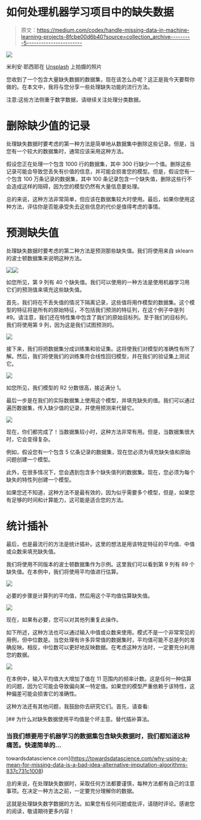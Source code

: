 # 如何处理机器学习项目中的缺失数据

> 原文：<https://medium.com/codex/handle-missing-data-in-machine-learning-projects-8fcbe00d6b40?source=collection_archive---------5----------------------->

![](img/2b64d98f0f18ef7c55db8de685642b69.png)

米利安·耶西耶在 [Unsplash](https://unsplash.com?utm_source=medium&utm_medium=referral) 上拍摄的照片

您收到了一个包含大量缺失数据的数据集，现在该怎么办呢？这正是我今天要帮你做的。在本文中，我将与您分享一些处理缺失功能的流行方法。

注意:这些方法侧重于数字数据，请继续关注处理分类数据。

# 删除缺少值的记录

处理缺失数据时要考虑的第一种方法是简单地从数据集中删除这些记录。但是，当您有一个较大的数据集时，通常应该采用这种方法。

假设您正在处理一个包含 1000 行的数据集，其中 300 行缺少一个值。删除这些记录可能会导致您丢失有价值的信息，并可能会损害您的模型。但是，假设您有一个包含 100 万条记录的数据集，其中 100 条记录包含一个缺失值，删除这些行不会造成这样的阻碍，因为您的模型仍然有大量信息要处理。

总的来说，这种方法非常简单，但应该在数据集较大时使用。最后，如果你使用这种方法，评估你是否能承受失去这些信息的代价是值得考虑的事情。

# 预测缺失值

处理缺失数据时要考虑的第二种方法是预测那些缺失值。我们将使用来自 sklearn 的波士顿数据集来说明这种方法。

![](img/16b068399e550e1dba7094a85a6c3304.png)![](img/80156f3adc2b14d26be40f3039876429.png)

如您所见，第 9 列有 40 个缺失值。我们可以使用的一种方法是使用机器学习用它们的预测值来填充这些缺失值。

首先，我们将在不丢失值的情况下隔离记录，这些值将用作模型的数据集。这个模型的特征将是所有的原始特征，不包括我们预测的特征列，在这个例子中是列#9。请注意，我们还在特性集中包含了我们的原始目标列。至于我们的目标列，我们将使用第 9 列，因为这是我们试图预测的。

![](img/ae05c5af40314d3667dbbcae28ae6349.png)

接下来，我们将把数据集分成训练集和验证集。这将使我们对模型的准确性有所了解。然后，我们将使我们的训练集符合线性回归模型，并在我们的验证集上测试它。

![](img/33aa07bde6b36657d56472d46a7c7929.png)

如您所见，我们模型的 R2 分数很高，接近满分 1。

最后一步是在我们的实际数据集上使用这个模型，并填充缺失的值。我们可以通过遍历数据集，传入缺少值的记录，并使用预测来代替它。

![](img/19b0e5b38e0f5f5fc29718bb1126e6a1.png)

现在，你们都完成了！当数据集较小时，这种方法非常有用。但是，当数据集很大时，它会变得复杂。

例如，假设您有一个包含 5 亿条记录的数据集，现在您必须为填充缺失值和原始问题创建一个模型。

此外，在很多情况下，您会遇到包含多个缺失值列的数据集。现在，您必须为每个缺失的特性列创建一个模型。

如果您还不知道，这种方法不是最有效的，因为似乎需要多个模型，但是，如果您有足够的时间和计算能力，这可能是适合您的方法。

# 统计插补

最后，也是最流行的方法是统计插补。这里的想法是用该特定特征的平均值、中值或众数来填充缺失值。

我们将使用不同版本的波士顿数据集作为示例。这里我们可以看到第 9 列有 89 个缺失值。在本例中，我们将使用平均值进行估算。

![](img/c53a3e7c15428d9b498bb5837abfcd36.png)

必要的步骤是计算列的平均值，然后用这个平均值估算缺失值。

![](img/21dd25e00a37f77f0760a7561e87900b.png)

现在，如果有必要，您可以对其他列重复此操作。

如下所述，这种方法也可以通过输入中值或众数来使用。模式不是一个非常常见的用例，但中位数是。当您处理有许多异常值的数据集时，平均值可能不总是列的准确反映。相反，中位数可以更好地反映数据。在考虑这种方法时，一定要充分利用您的数据。

![](img/babd9da3b4cfa73674a3c51612d4248b.png)

在本例中，输入平均值大大增加了值在 11 范围内的频率计数。这是任何一种估算的问题，因为它可能会导致偏向某一特定值。如果您的模型严重依赖于该特性，这种偏差可能会损害它的准确性。

这种方法还有其他问题，我鼓励你去研究它们。首先，请查看:

[](https://towardsdatascience.com/why-using-a-mean-for-missing-data-is-a-bad-idea-alternative-imputation-algorithms-837c731c1008) [## 为什么对缺失数据使用平均值是个坏主意。替代插补算法。

### 当我们想要用于机器学习的数据集包含缺失数据时，我们都知道这种痛苦。快速简单的…

towardsdatascience.com](https://towardsdatascience.com/why-using-a-mean-for-missing-data-is-a-bad-idea-alternative-imputation-algorithms-837c731c1008) 

总的来说，在处理缺失数据时，采取任何方法都要谨慎，每种方法都有自己的注意事项。在决定一种方法之前，一定要充分理解你的数据。

这就是处理缺失数字数据的方法。如果您有任何问题或批评，请随时评论。感谢您的阅读，敬请期待更多内容！